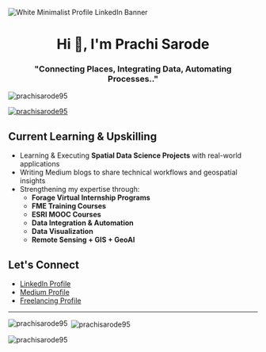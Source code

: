 ![White Minimalist Profile LinkedIn Banner](https://github.com/prachisarode95/prachisarode95/assets/60979131/a9e94a2c-5440-48eb-a219-81f8ff350361)

<h1 align="center">Hi 👋, I'm Prachi Sarode</h1>
<h3 align="center">"Connecting Places, Integrating Data, Automating Processes.."</h3>

<p align="left"> <img src="https://komarev.com/ghpvc/?username=prachisarode95&label=Profile%20views&color=0e75b6&style=flat" alt="prachisarode95" /> </p>

<p align="left"> <a href="https://github.com/ryo-ma/github-profile-trophy"><img src="https://github-profile-trophy.vercel.app/?username=prachisarode95" alt="prachisarode95" /></a> </p>

## Current Learning & Upskilling
- Learning & Executing **Spatial Data Science Projects** with real-world applications  
- Writing Medium blogs to share technical workflows and geospatial insights  
- Strengthening my expertise through:
  - **Forage Virtual Internship Programs**
  - **FME Training Courses**  
  - **ESRI MOOC Courses**
  - **Data Integration & Automation**  
  - **Data Visualization**
  - **Remote Sensing + GIS + GeoAI**  
  

## Let's Connect
- [LinkedIn Profile](https://linkedin.com/in/prachisarode95)    
- [Medium Profile](https://medium.com/@prachisarode)
- [Freelancing Profile](https://www.teacheron.com/tutor/2zb7) 
---

<p><img align="left" src="https://github-readme-stats.vercel.app/api/top-langs?username=prachisarode95&show_icons=true&locale=en&layout=compact" alt="prachisarode95" /></p>

<p>&nbsp;<img align="center" src="https://github-readme-stats.vercel.app/api?username=prachisarode95&show_icons=true&locale=en" alt="prachisarode95" /></p>

<p><img align="center" src="https://github-readme-streak-stats.herokuapp.com/?user=prachisarode95&" alt="prachisarode95" /></p>

